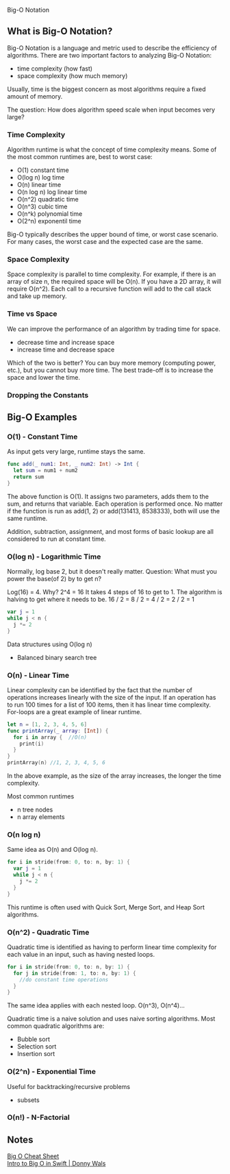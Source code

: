Big-O Notation

## What is Big-O Notation?

Big-O Notation is a language and metric used to describe the efficiency of algorithms. 
There are two important factors to analyzing Big-O Notation:
- time complexity (how fast)
- space complexity (how much memory)

Usually, time is the biggest concern as most algorithms require a fixed amount of memory.

The question: How does algorithm speed scale when input becomes very large?

### Time Complexity

Algorithm runtime is what the concept of time complexity means. 
Some of the most common runtimes are, best to worst case:
- O(1)          constant time
- O(log n)      log time
- O(n)          linear time
- O(n log n)    log linear time
- O(n^2)        quadratic time
- O(n^3)        cubic time
- O(n^k)        polynomial time
- O(2^n)        exponentil time   

Big-O typically describes the upper bound of time, or worst case scenario.
For many cases, the worst case and the expected case are the same.

### Space Complexity

Space complexity is parallel to time complexity. 
For example, if there is an array of size n, the required space will be O(n). If you have a 2D array, it will require O(n^2).
Each call to a recursive function will add to the call stack and take up memory.

### Time vs Space

We can improve the performance of an algorithm by trading time for space.
- decrease time and increase space
- increase time and decrease space

Which of the two is better?
You can buy more memory (computing power, etc.), but you cannot buy more time.
The best trade-off is to increase the space and lower the time.

### Dropping the Constants


## Big-O Examples

### O(1) - Constant Time
As input gets very large, runtime stays the same.

```swift
func add(_ num1: Int, _ num2: Int) -> Int {
  let sum = num1 + num2
  return sum
}
```
The above function is O(1). It assigns two parameters, adds them to the sum, and returns that variable. Each operation is performed once. No matter if the function is run as add(1, 2) or add(131413, 8538333), both will use the same runtime.

Addition, subtraction, assignment, and most forms of basic lookup are all considered to run at constant time.

### O(log n) - Logarithmic Time
Normally, log base 2, but it doesn't really matter.
Question: What must you power the base(of 2) by to get n?

Log(16) = 4. Why? 2^4 = 16
It takes 4 steps of 16 to get to 1.
The algorithm is halving to get where it needs to be.
16 / 2 = 8 / 2 = 4 / 2 = 2 / 2 = 1

```swift
var j = 1
while j < n {
  j *= 2
}
```
Data structures using O(log n)
- Balanced binary search tree

### O(n) - Linear Time
Linear complexity can be identified by the fact that the number of operations increases linearly with the size of the input. If an operation has to run 100 times for a list of 100 items, then it has linear time complexity.
For-loops are a great example of linear runtime. 

```swift
let n = [1, 2, 3, 4, 5, 6]
func printArray(_ array: [Int]) {
  for i in array {  //O(n)
    print(i)
  }
}
printArray(n) //1, 2, 3, 4, 5, 6
```

In the above example, as the size of the array increases, the longer the time complexity.

Most common runtimes
- n tree nodes
- n array elements

### O(n log n)
Same idea as O(n) and O(log n).
```swift
for i in stride(from: 0, to: n, by: 1) {
  var j = 1
  while j < n {
    j *= 2
  }
}
```

This runtime is often used with Quick Sort, Merge Sort, and Heap Sort algorithms.


### O(n^2) - Quadratic Time
Quadratic time is identified as having to perform linear time complexity for each value in an input, such as having nested loops.

```swift
for i in stride(from: 0, to: n, by: 1) {
  for j in stride(from: 1, to: n, by: 1) {
    //do constant time operations
  }
}
```
The same idea applies with each nested loop. O(n^3), O(n^4)...

Quadratic time is a naive solution and uses naive sorting algorithms.
Most common quadratic algorithms are:
- Bubble sort
- Selection sort
- Insertion sort


### O(2^n) - Exponential Time
Useful for backtracking/recursive problems
- subsets


### O(n!) - N-Factorial

## Notes

[Big O Cheat Sheet](https://www.bigocheatsheet.com/)  
[Intro to Big O in Swift | Donny Wals](https://www.donnywals.com/an-introduction-to-big-o-in-swift/)  
